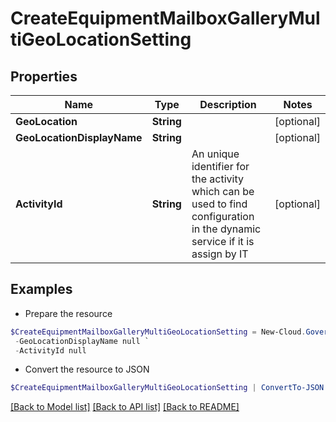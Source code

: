 # CreateEquipmentMailboxGalleryMultiGeoLocationSetting
## Properties

Name | Type | Description | Notes
------------ | ------------- | ------------- | -------------
**GeoLocation** | **String** |  | [optional] 
**GeoLocationDisplayName** | **String** |  | [optional] 
**ActivityId** | **String** | An unique identifier for the activity which can be used to find configuration in the dynamic service if it is assign by IT | [optional] 

## Examples

- Prepare the resource
```powershell
$CreateEquipmentMailboxGalleryMultiGeoLocationSetting = New-Cloud.Governance.ClientCreateEquipmentMailboxGalleryMultiGeoLocationSetting  -GeoLocation null `
 -GeoLocationDisplayName null `
 -ActivityId null
```

- Convert the resource to JSON
```powershell
$CreateEquipmentMailboxGalleryMultiGeoLocationSetting | ConvertTo-JSON
```

[[Back to Model list]](../README.md#documentation-for-models) [[Back to API list]](../README.md#documentation-for-api-endpoints) [[Back to README]](../README.md)

